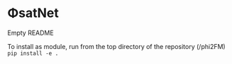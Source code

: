 # ΦsatNet

Empty README


To install as module, run from the top directory of the repository (/phi2FM) `pip install -e .`


